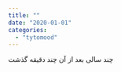 ```yaml
---
title: ""
date: "2020-01-01"
categories: 
  - "tytomood"
---
```


چند سالی بعد از آن چند دقیقه گذشت
